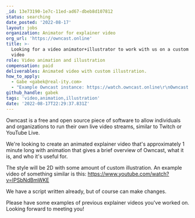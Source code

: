 ```yaml
---
_id: 13e73190-1e7c-11ed-ad67-dbeb8d107812
status: searching
date_posted: '2022-08-17'
layout: jobs
organization: Animator for explainer video
org_url: 'https://owncast.online'
title: >-
  Looking for a video animator+illustrator to work with us on a custom explainer
  video
role: Video animation and illustration
compensation: paid
deliverables: Animated video with custom illustration.
how_to_apply:
  - Gabe <gabek@real-ity.com>
  - "Example Owncast instance: https://watch.owncast.online\r\nOwncast project page: https://owncast.online"
github_handle: gabek
tags: 'video,animation,illustration'
date: '2022-08-17T22:29:37.831Z'
---
```

Owncast is a free and open source piece of software to allow individuals and organizations to run their own live video streams, similar to Twitch or YouTube Live.

We're looking to create an animated explainer video that's approximately 1 minute long with animation that gives a brief overview of Owncast, what it is, and who it's useful for.

The style will be 2D with some amount of custom illustration. An example video of something similar is this: https://www.youtube.com/watch?v=IPSbNdBmWKE

We have a script written already, but of course can make changes.

Please have some examples of previous explainer videos you've worked on.  Looking forward to meeting you!
